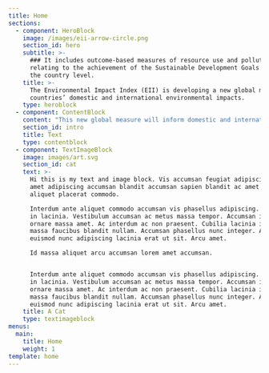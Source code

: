 ```yaml
---
title: Home
sections:
  - component: HeroBlock
    image: /images/eii-arrow-circle.png
    section_id: hero
    subtitle: >-
      ### It includes outcome-based measures of resource use and pollution
      relating to the achievement of the Sustainable Development Goals (SDGs) at
      the country level.
    title: >-
      The Environmental Impact Index (EII) is developing a new global measure of
      countries’ domestic and international environmental impacts.
    type: heroblock
  - component: ContentBlock
    content: "This new global measure will inform domestic and international policy debates on sustainable consumption and production in the context of Agenda 2030, the SDGs and the Paris Climate Agreement. It uses data from a wide range of sources official and non-official - including from new technologies. For all metrics, time-bound thresholds have been identified that need to be achieved in order to meet the SDGs and honor commitments made in the Paris Climate Change Agreement.\r\n\nThe first prototype version of the EII will be launched in 2020. \r\n\nFor now, please take a look at our new data visualization tool that tracks “bilateral spillover effects” – the international environmental impacts of countries embodied into trade. \n\nThe project is a joint initiative led by the Sustainable Development Solutions Network (SDSN) and the Yale Center for Environmental Law & Policy (YCELP). We are grateful for the support provided by Roberta Gordon and Marshall Ruben as well as from the Deutsche Gesellschaft für Internationale Zusammenarbeit (GIZ) on behalf of the German Federal Ministry for Economic Cooperation and Development (BMZ)."
    section_id: intro
    title: Text
    type: contentblock
  - component: TextImageBlock
    image: images/art.svg
    section_id: cat
    text: >-
      Hi this is my text and image block. Vis accumsan feugiat adipiscing nisl
      amet adipiscing accumsan blandit accumsan sapien blandit ac amet faucibus
      aliquet placerat commodo. 

      Interdum ante aliquet commodo accumsan vis phasellus adipiscing. Ornare a
      in lacinia. Vestibulum accumsan ac metus massa tempor. Accumsan in lacinia
      ornare massa amet. Ac interdum ac non praesent. Cubilia lacinia interdum
      massa faucibus blandit nullam. Accumsan phasellus nunc integer. Accumsan
      euismod nunc adipiscing lacinia erat ut sit. Arcu amet. 

      Id massa aliquet arcu accumsan lorem amet accumsan.


      Interdum ante aliquet commodo accumsan vis phasellus adipiscing. Ornare a
      in lacinia. Vestibulum accumsan ac metus massa tempor. Accumsan in lacinia
      ornare massa amet. Ac interdum ac non praesent. Cubilia lacinia interdum
      massa faucibus blandit nullam. Accumsan phasellus nunc integer. Accumsan
      euismod nunc adipiscing lacinia erat ut sit. Arcu amet. 
    title: A Cat
    type: textimageblock
menus:
  main:
    title: Home
    weight: 1
template: home
---
```


